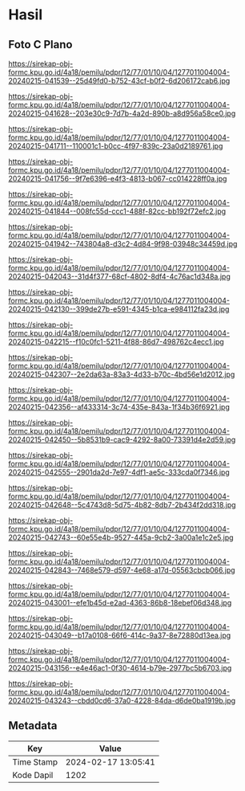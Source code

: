 # Hasil

## Foto C Plano

https://sirekap-obj-formc.kpu.go.id/4a18/pemilu/pdpr/12/77/01/10/04/1277011004004-20240215-041539--25d49fd0-b752-43cf-b0f2-6d206172cab6.jpg

https://sirekap-obj-formc.kpu.go.id/4a18/pemilu/pdpr/12/77/01/10/04/1277011004004-20240215-041628--203e30c9-7d7b-4a2d-890b-a8d956a58ce0.jpg

https://sirekap-obj-formc.kpu.go.id/4a18/pemilu/pdpr/12/77/01/10/04/1277011004004-20240215-041711--110001c1-b0cc-4f97-839c-23a0d2189761.jpg

https://sirekap-obj-formc.kpu.go.id/4a18/pemilu/pdpr/12/77/01/10/04/1277011004004-20240215-041756--9f7e6396-e4f3-4813-b067-cc014228ff0a.jpg

https://sirekap-obj-formc.kpu.go.id/4a18/pemilu/pdpr/12/77/01/10/04/1277011004004-20240215-041844--008fc55d-ccc1-488f-82cc-bb192f72efc2.jpg

https://sirekap-obj-formc.kpu.go.id/4a18/pemilu/pdpr/12/77/01/10/04/1277011004004-20240215-041942--743804a8-d3c2-4d84-9f98-03948c34459d.jpg

https://sirekap-obj-formc.kpu.go.id/4a18/pemilu/pdpr/12/77/01/10/04/1277011004004-20240215-042043--31d4f377-68cf-4802-8df4-4c76ac1d348a.jpg

https://sirekap-obj-formc.kpu.go.id/4a18/pemilu/pdpr/12/77/01/10/04/1277011004004-20240215-042130--399de27b-e591-4345-b1ca-e984112fa23d.jpg

https://sirekap-obj-formc.kpu.go.id/4a18/pemilu/pdpr/12/77/01/10/04/1277011004004-20240215-042215--f10c0fc1-5211-4f88-86d7-498762c4ecc1.jpg

https://sirekap-obj-formc.kpu.go.id/4a18/pemilu/pdpr/12/77/01/10/04/1277011004004-20240215-042307--2e2da63a-83a3-4d33-b70c-4bd56e1d2012.jpg

https://sirekap-obj-formc.kpu.go.id/4a18/pemilu/pdpr/12/77/01/10/04/1277011004004-20240215-042356--af433314-3c74-435e-843a-1f34b36f6921.jpg

https://sirekap-obj-formc.kpu.go.id/4a18/pemilu/pdpr/12/77/01/10/04/1277011004004-20240215-042450--5b8531b9-cac9-4292-8a00-73391d4e2d59.jpg

https://sirekap-obj-formc.kpu.go.id/4a18/pemilu/pdpr/12/77/01/10/04/1277011004004-20240215-042555--2901da2d-7e97-4df1-ae5c-333cda0f7346.jpg

https://sirekap-obj-formc.kpu.go.id/4a18/pemilu/pdpr/12/77/01/10/04/1277011004004-20240215-042648--5c4743d8-5d75-4b82-8db7-2b434f2dd318.jpg

https://sirekap-obj-formc.kpu.go.id/4a18/pemilu/pdpr/12/77/01/10/04/1277011004004-20240215-042743--60e55e4b-9527-445a-9cb2-3a00a1e1c2e5.jpg

https://sirekap-obj-formc.kpu.go.id/4a18/pemilu/pdpr/12/77/01/10/04/1277011004004-20240215-042843--7468e579-d597-4e68-a17d-05563cbcb066.jpg

https://sirekap-obj-formc.kpu.go.id/4a18/pemilu/pdpr/12/77/01/10/04/1277011004004-20240215-043001--efe1b45d-e2ad-4363-86b8-18ebef06d348.jpg

https://sirekap-obj-formc.kpu.go.id/4a18/pemilu/pdpr/12/77/01/10/04/1277011004004-20240215-043049--b17a0108-66f6-414c-9a37-8e72880d13ea.jpg

https://sirekap-obj-formc.kpu.go.id/4a18/pemilu/pdpr/12/77/01/10/04/1277011004004-20240215-043156--e4e46ac1-0f30-4614-b79e-2977bc5b6703.jpg

https://sirekap-obj-formc.kpu.go.id/4a18/pemilu/pdpr/12/77/01/10/04/1277011004004-20240215-043243--cbdd0cd6-37a0-4228-84da-d6de0ba1919b.jpg


## Metadata

| Key        | Value               |
| ---------- | ------------------- |
| Time Stamp | 2024-02-17 13:05:41 |
| Kode Dapil | 1202                |



